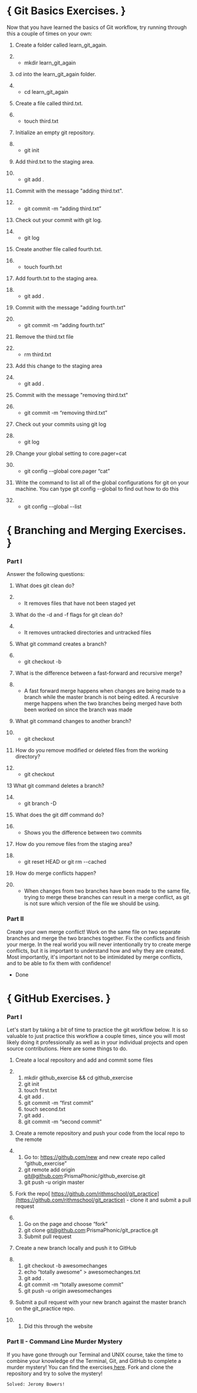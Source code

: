 # { Git Basics Exercises. }

Now that you have learned the basics of Git workflow, try running through this a couple of times on your own:

1. Create a folder called learn_git_again.

2. * mkdir learn_git_again

3. cd into the learn_git_again folder.

4. * cd learn_git_again

5. Create a file called third.txt.

6. * touch third.txt

7. Initialize an empty git repository.

8. * git init

9. Add third.txt to the staging area.

10. * git add .

11. Commit with the message "adding third.txt".

12. * git commit -m “adding third.txt”

13. Check out your commit with git log.

14. * git log

15. Create another file called fourth.txt.

16. * touch fourth.txt

17. Add fourth.txt to the staging area.

18. * git add .

19. Commit with the message "adding fourth.txt"

20. * git commit -m “adding fourth.txt”

21. Remove the third.txt file

22. * rm third.txt

23. Add this change to the staging area

24. * git add .

25. Commit with the message "removing third.txt"

26. * git commit -m “removing third.txt”

27. Check out your commits using git log 

28. * git log

29. Change your global setting to core.pager=cat 

30. * git config --global core.pager “cat”

31. Write the command to list all of the global configurations for git on your machine. You can type git config --global to find out how to do this

32. * git config --global --list

# { Branching and Merging Exercises. }

### Part I

Answer the following questions:

1. What does git clean do?

2. * It removes files that have not been staged yet

3. What do the -d and -f flags for git clean do?

4. * It removes untracked directories and untracked files

5. What git command creates a branch?

6. * git checkout -b

7. What is the difference between a fast-forward and recursive merge?

8. * A fast forward merge happens when changes are being made to a branch while the master branch is not being edited.  A recursive merge happens when the two branches being merged have both been worked on since the branch was made

9. What git command changes to another branch?

10. * git checkout

11. How do you remove modified or deleted files from the working directory?

12. * git checkout

13 What git command deletes a branch?

14. * git branch -D

15. What does the git diff command do?

16. * Shows you the difference between two commits

17. How do you remove files from the staging area?

17. * git reset HEAD or git rm --cached

18. How do merge conflicts happen?

19. * When changes from two branches have been made to the same file, trying to merge these branches can result in a merge conflict, as git is not sure which version of the file we should be using.  

### Part II

Create your own merge conflict! Work on the same file on two separate branches and merge the two branches together. Fix the conflicts and finish your merge. In the real world you will never intentionally try to create merge conflicts, but it is important to understand how and why they are created. Most importantly, it's important not to be intimidated by merge conflicts, and to be able to fix them with confidence!

* Done

# { GitHub Exercises. }

### Part I

Let's start by taking a bit of time to practice the git workflow below. It is so valuable to just practice this workflow a couple times, since you will most likely doing it professionally as well as in your individual projects and open source contributions. Here are some things to do.

1. Create a local repository and add and commit some files

2. 1. mkdir github_exercise && cd github_exercise
   2. git init
   3. touch first.txt
   4. git add .
   5. git commit -m “first commit”
   6. touch second.txt
   7. git add .
   8. git commit -m “second commit”

3. Create a remote repository and push your code from the local repo to the remote

4. 1. Go to: <https://github.com/new> and new create repo called “github_exercise”
   2. git remote add origin git@github.com:PrismaPhonic/github_exercise.git
   3. git push -u origin master

5. Fork the repo[ https://github.com/rithmschool/git_practice](https://github.com/rithmschool/git_practice) - clone it and submit a pull request

6. 1. Go on the page and choose “fork”
   2. git clone git@github.com:PrismaPhonic/git_practice.git
   3. Submit pull request

7. Create a new branch locally and push it to GitHub

8. 1. git checkout -b awesomechanges
   2. echo “totally awesome” > awesomechanges.txt
   3. git add .
   4. git commit -m “totally awesome commit”
   5. git push -u origin awesomechanges

9. Submit a pull request with your new branch against the master branch on the git_practice repo.

10. 1. Did this through the website

### Part II - Command Line Murder Mystery

If you have gone through our Terminal and UNIX course, take the time to combine your knowledge of the Terminal, Git, and GitHub to complete a murder mystery! You can find the exercises[ here](https://github.com/veltman/clmystery). Fork and clone the repository and try to solve the mystery!

    Solved: Jeromy Bowers!